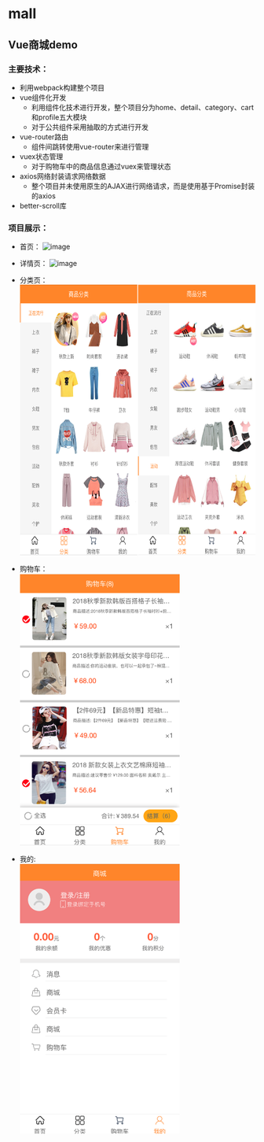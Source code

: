 # mall
##  Vue商城demo
### 主要技术：
*  利用webpack构建整个项目
*  vue组件化开发
   * 利用组件化技术进行开发，整个项目分为home、detail、category、cart和profile五大模块
   * 对于公共组件采用抽取的方式进行开发
*  vue-router路由
   * 组件间跳转使用vue-router来进行管理
*  vuex状态管理
   * 对于购物车中的商品信息通过vuex来管理状态  
*  axios网络封装请求网络数据
   * 整个项目并未使用原生的AJAX进行网络请求，而是使用基于Promise封装的axios  
*  better-scroll库
### 项目展示：
*  首页：
 ![image](https://github.com/SaturdayUp/mall/blob/b410e7d7a1e19afd4e042011f2b2f05830f0de49/%E9%A6%96%E9%A1%B5.png)
 
* 详情页：
 ![image](https://github.com/SaturdayUp/mall/blob/75a1f1f8c8d4e0b0e7c3d8d453838d09ef9feb7f/%E8%AF%A6%E6%83%85%E9%A1%B5.png)
 
* 分类页：<br/>
  <img src='https://github.com/SaturdayUp/mall/blob/b25e385d9fcce556bcd318b2cb570226bb756dbe/%E5%88%86%E7%B1%BB.png' width=655px height=550px/>

* 购物车：<br/>
  <img src='https://github.com/SaturdayUp/mall/blob/6824d74772c3c013a2dd5bce3b35e2a3947ced3a/%E8%B4%AD%E7%89%A9%E8%BD%A6.png' width=325px hetght=550px/>
 
* 我的:<br/>
  <img src='https://github.com/SaturdayUp/mall/blob/2e96fa8a077159c44aa4c83535d9f391cbd5d7ee/%E6%88%91%E7%9A%84.png' width=325px hetght=550px/>
